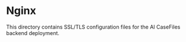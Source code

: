 # Nginx

This directory contains SSL/TLS configuration files for the AI CaseFiles backend deployment.
